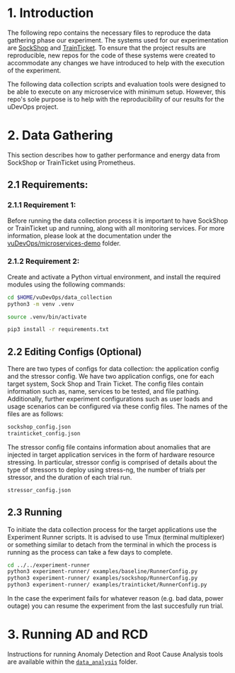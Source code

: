 # 1. Introduction
The following repo contains the necessary files to reproduce the data gathering phase our experiment. The systems used for our experimentation are [SockShop](https://github.com/microservices-demo/microservices-demo) and [TrainTicket](https://github.com/FudanSELab/train-ticket). To ensure that the project results are reproducible, new repos for the code of these systems were created to accommodate any changes we have introduced to help with the execution of the experiment.

The following data collection scripts and evaluation tools were designed to be able to execute on any microservice with minimum setup. However, this repo's sole purpose is to help with the reproducibility of our results for the uDevOps project. 

# 2. Data Gathering
This section describes how to gather performance and energy data from SockShop or TrainTicket using Prometheus. 
## 2.1 Requirements:
### 2.1.1 Requirement 1:
Before running the data collection process it is important to have SockShop or TrainTicket up and running, along with all monitoring services. For more information, please look at the documentation under the [vuDevOps/microservices-demo](https://github.com/uDEVOPS2020/Multivariate-AD-and-RCA-of-Energy-Issues-in-Microservice-based-Systems/tree/main/vuDevOps/microservices-demo) folder.
### 2.1.2 Requirement 2:
Create and activate a Python virtual environment, and install the required modules using the following commands:
```zsh
cd $HOME/vuDevOps/data_collection
python3 -m venv .venv

source .venv/bin/activate

pip3 install -r requirements.txt
```


## 2.2 Editing Configs (Optional)
There are two types of configs for data collection: the application config and the stressor config. We have two application configs, one for each target system, Sock Shop and Train Ticket. The config files contain information such as, name, services to be tested, and file pathing. Additionally, further experiment configurations such as user loads and usage scenarios can be configured via these config files. The names of the files are as follows:
```zsh
sockshop_config.json
trainticket_config.json
```
The stressor config file contains information about anomalies that are injected in target application services in the form of hardware resource stressing. In particular, stressor config is comprised of details about the type of stressors to deploy using stress-ng, the number of trials per stressor, and the duration of each trial run. 
```zsh
stressor_config.json
```

## 2.3 Running
To initiate the data collection process for the target applications use the Experiment Runner scripts. It is advised to use Tmux (terminal multiplexer) or something similar to detach from the terminal in which the process is running as the process can take a few days to complete.
```zsh
cd ../../experiment-runner
python3 experiment-runner/ examples/baseline/RunnerConfig.py
python3 experiment-runner/ examples/sockshop/RunnerConfig.py
python3 experiment-runner/ examples/trainticket/RunnerConfig.py
```

In the case the experiment fails for whatever reason (e.g. bad data, power outage) you can resume the experiment from the last succesfully run trial. 

# 3. Running AD and RCD
Instructions for running Anomaly Detection and Root Cause Analysis tools are available within the [`data_analysis`](https://github.com/uDEVOPS2020/Multivariate-AD-and-RCA-of-Energy-Issues-in-Microservice-based-Systems/tree/main/data_analysis) folder.
